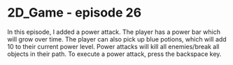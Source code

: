 # 2D_Game - episode 26

In this episode, I added a power attack. The player has a power bar which will grow over time. The player can also pick up blue potions, which will add 10 to their current power level. Power attacks will kill all enemies/break all objects in their path. To execute a power attack, press the backspace key.
